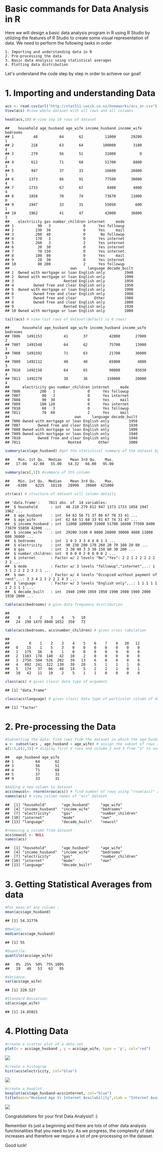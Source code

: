 # Basic commands for Data Analysis in R

Here we will design a basic data analysis program in R using R Studio by utilizing the features of R Studio to create some visual representation of data. We need to perform the following tasks in order

    1. Importing and understanding data in R 
    2. Pre-processing the data
    3. Basic data analysis using statistical averages
    4. Plotting data distribution

Let's understand the code step by step in order to achieve our goal!

# 1. Importing and understanding Data


```r
acs <- read.csv(url("http://stat511.cwick.co.nz/homeworks/acs_or.csv")) #reads data from internet in local R variable "acs"
View(acs) #view whole dataset with all rows and all columns

head(acs,10) # view top 10 rows of dataset
```

```
##    household age_husband age_wife income_husband income_wife bedrooms
## 1         48          64       62          11000       29200        1
## 2        218          63       64         100000        3100        4
## 3        279          56       51          31000           0        2
## 4        612          71       68          51700        8800        3
## 5        947          37       33          16600       26000        3
## 6       1373          86       91          77500       30000        4
## 7       1733          67       67           8400        4800        4
## 8       1858          70       74          73670       11000        0
## 9       1947          33       31          55050         600        1
## 10      1962          41       47          42000       36000        3
##    electricity gas number_children internet     mode
## 1           90   3               0      Yes followup
## 2          230  30               0      Yes     mail
## 3          200  40               0       No followup
## 4          170   3               0      Yes internet
## 5          260   3               2      Yes internet
## 6           20  30               0      Yes internet
## 7           70 150               0      Yes internet
## 8          180  80               0      Yes     mail
## 9           20  30               0      Yes internet
## 10          80 200               2      Yes followup
##                            own     language decade_built
## 1  Owned with mortgage or loan English only         1940
## 2  Owned with mortgage or loan English only         1990
## 3                       Rented English only         1950
## 4         Owned free and clear English only         1950
## 5  Owned with mortgage or loan English only         1990
## 6         Owned free and clear English only         1980
## 7         Owned free and clear        Other         1980
## 8         Owned free and clear English only         2000
## 9                       Rented English only         1930
## 10 Owned with mortgage or loan English only         2000
```

```r
tail(acs) # view last rows of dataset(default is 6 rows)
```

```
##      household age_husband age_wife income_husband income_wife bedrooms
## 7806   1491153          41       37          42000       27000        2
## 7807   1491548          64       62          75700       13900        3
## 7808   1491592          71       63          21700       36000        3
## 7809   1492112          40       40          65000        4800        3
## 7810   1492158          64       65          90000       85030        4
## 7811   1492278          38       36         150000       28000        4
##      electricity gas number_children internet     mode
## 7806         200   3               0      Yes followup
## 7807          80   3               0      Yes internet
## 7808          90  30               0      Yes     mail
## 7809         180 120               0      Yes internet
## 7810          60   3               0      Yes followup
## 7811          70  60               2      Yes     mail
##                              own     language decade_built
## 7806 Owned with mortgage or loan English only         1950
## 7807        Owned free and clear English only         1930
## 7808 Owned with mortgage or loan English only         1990
## 7809 Owned with mortgage or loan English only         1940
## 7810        Owned free and clear English only         1940
## 7811                      Rented        Other         2000
```

```r
summary(acs$age_husband) #get the statistical summary of the dataset by just running on either a column or the complete dataset
```

```
##    Min. 1st Qu.  Median    Mean 3rd Qu.    Max. 
##   17.00   42.00   55.00   54.32   66.00   95.00
```

```r
summary(acs[,5]) #summary of 5th column
```

```
##    Min. 1st Qu.  Median    Mean 3rd Qu.    Max. 
##   -6300    6225   18110   28990   39600  421000
```

```r
str(acs) # structure of dataset will column details
```

```
## 'data.frame':	7811 obs. of  14 variables:
##  $ household      : int  48 218 279 612 947 1373 1733 1858 1947 1962 ...
##  $ age_husband    : int  64 63 56 71 37 86 67 70 33 41 ...
##  $ age_wife       : int  62 64 51 68 33 91 67 74 31 47 ...
##  $ income_husband : int  11000 100000 31000 51700 16600 77500 8400 73670 55050 42000 ...
##  $ income_wife    : int  29200 3100 0 8800 26000 30000 4800 11000 600 36000 ...
##  $ bedrooms       : int  1 4 2 3 3 4 4 0 1 3 ...
##  $ electricity    : int  90 230 200 170 260 20 70 180 20 80 ...
##  $ gas            : int  3 30 40 3 3 30 150 80 30 200 ...
##  $ number_children: int  0 0 0 0 2 0 0 0 0 2 ...
##  $ internet       : Factor w/ 2 levels "No","Yes": 2 2 1 2 2 2 2 2 2 2 ...
##  $ mode           : Factor w/ 3 levels "followup","internet",..: 1 3 1 2 2 2 2 3 2 1 ...
##  $ own            : Factor w/ 4 levels "Occupied without payment of rent",..: 3 3 4 2 3 2 2 2 4 3 ...
##  $ language       : Factor w/ 3 levels "English only",..: 1 1 1 1 1 1 2 1 1 1 ...
##  $ decade_built   : int  1940 1990 1950 1950 1990 1980 1980 2000 1930 2000 ...
```

```r
table(acs$bedrooms) # give data frequency distribution
```

```
## 
##    0    1    2    3    4    5   10 
##   24  198 1475 4040 1652  350   72
```

```r
table(acs$bedrooms, acs$number_children) # gives cross tabulation
```

```
##     
##         0    1    2    3    4    5    6    7    8   10   12
##   0    15    1    5    3    0    0    0    0    0    0    0
##   1   175   16    6    1    0    0    0    0    0    0    0
##   2  1103  178  140   42   10    2    0    0    0    0    0
##   3  2750  504  526  202   39   13    6    0    0    0    0
##   4   892  241  322  130   39   20    5    1    1    1    0
##   5   174   37   66   48   14    5    2    2    1    0    1
##   10   42   11   10    2    5    1    1    0    0    0    0
```

```r
class(acs) # gives class/ data type of argument
```

```
## [1] "data.frame"
```

```r
class(acs$language) # gives class/ data type of particular column of dataset
```

```
## [1] "factor"
```

# 2. Pre-processing the Data

```r
#Subsetting the data: Find rows from the dataset in which the age_husband is greater than age_wife
a <- subset(acs , age_husband > age_wife) # assign the subset of rows in variable "a"
a[1:5,c(2,3)] # display first 6 rows and column 2 and 3 from "a" to verify subset data
```

```
##   age_husband age_wife
## 1          64       62
## 3          56       51
## 4          71       68
## 5          37       33
## 9          33       31
```

```r
#Adding a new column to dataset
acs$newcol<- rnorm(nrow(acs)) # find number of rows using "rnum(acs)" and assign that many values to new column "newcol" in "acs"
names(acs) # view column names of "acs" dataset
```

```
##  [1] "household"       "age_husband"     "age_wife"       
##  [4] "income_husband"  "income_wife"     "bedrooms"       
##  [7] "electricity"     "gas"             "number_children"
## [10] "internet"        "mode"            "own"            
## [13] "language"        "decade_built"    "newcol"
```

```r
#removing a column from dataset
acs$newcol <- NULL 
names(acs)
```

```
##  [1] "household"       "age_husband"     "age_wife"       
##  [4] "income_husband"  "income_wife"     "bedrooms"       
##  [7] "electricity"     "gas"             "number_children"
## [10] "internet"        "mode"            "own"            
## [13] "language"        "decade_built"
```

# 3. Getting Statistical Averages from data

```r
#For mean of any column :  
mean(acs$age_husband)
```

```
## [1] 54.31776
```

```r
#Median: 
median(acs$age_husband)
```

```
## [1] 55
```

```r
#Quantile: 
quantile(acs$age_wife)
```

```
##   0%  25%  50%  75% 100% 
##   19   40   53   63   95
```

```r
#Variance: 
var(acs$age_wife)
```

```
## [1] 220.527
```

```r
#Standard Deviation: 
sd(acs$age_wife)
```

```
## [1] 14.85015
```

# 4. Plotting Data

```r
#create a scatter plot of a data set
plot(x = acs$age_husband , y = acs$age_wife, type = 'p', col="red")
```

![](BasicDataAnalysisInR_files/figure-html/unnamed-chunk-4-1.png)<!-- -->

```r
#create a histogram
hist(acs$electricity, col="blue")
```

![](BasicDataAnalysisInR_files/figure-html/unnamed-chunk-4-2.png)<!-- -->

```r
#create a boxplot
boxplot(acs$age_husband~acs$internet, col="blue")
title(main="Husband Age Vs Internet Availability",xlab = "Internet Availability", ylab = "Age of Husband")
```

![](BasicDataAnalysisInR_files/figure-html/unnamed-chunk-4-3.png)<!-- -->

Congratulations for your first Data Analysis!! :)

Remember its just a beginning and there are lots of other data analysis functionalities that you need to try. As we progress, the complexity of data increases and therefore we require a lot of pre-processing on the dataset. 

Good luck!
